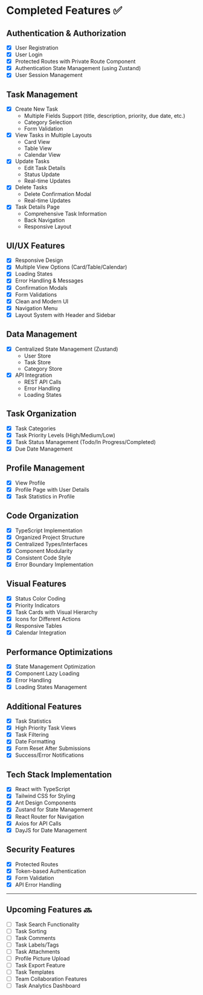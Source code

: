 # Completed Features ✅

## Authentication & Authorization
- [x] User Registration
- [x] User Login
- [x] Protected Routes with Private Route Component
- [x] Authentication State Management (using Zustand)
- [x] User Session Management

## Task Management
- [x] Create New Task
  - Multiple Fields Support (title, description, priority, due date, etc.)
  - Category Selection
  - Form Validation
- [x] View Tasks in Multiple Layouts
  - Card View
  - Table View
  - Calendar View
- [x] Update Tasks
  - Edit Task Details
  - Status Update
  - Real-time Updates
- [x] Delete Tasks
  - Delete Confirmation Modal
  - Real-time Updates
- [x] Task Details Page
  - Comprehensive Task Information
  - Back Navigation
  - Responsive Layout

## UI/UX Features
- [x] Responsive Design
- [x] Multiple View Options (Card/Table/Calendar)
- [x] Loading States
- [x] Error Handling & Messages
- [x] Confirmation Modals
- [x] Form Validations
- [x] Clean and Modern UI
- [x] Navigation Menu
- [x] Layout System with Header and Sidebar

## Data Management
- [x] Centralized State Management (Zustand)
  - User Store
  - Task Store
  - Category Store
- [x] API Integration
  - REST API Calls
  - Error Handling
  - Loading States

## Task Organization
- [x] Task Categories
- [x] Task Priority Levels (High/Medium/Low)
- [x] Task Status Management (Todo/In Progress/Completed)
- [x] Due Date Management

## Profile Management
- [x] View Profile
- [x] Profile Page with User Details
- [x] Task Statistics in Profile

## Code Organization
- [x] TypeScript Implementation
- [x] Organized Project Structure
- [x] Centralized Types/Interfaces
- [x] Component Modularity
- [x] Consistent Code Style
- [x] Error Boundary Implementation

## Visual Features
- [x] Status Color Coding
- [x] Priority Indicators
- [x] Task Cards with Visual Hierarchy
- [x] Icons for Different Actions
- [x] Responsive Tables
- [x] Calendar Integration

## Performance Optimizations
- [x] State Management Optimization
- [x] Component Lazy Loading
- [x] Error Handling
- [x] Loading States Management

## Additional Features
- [x] Task Statistics
- [x] High Priority Task Views
- [x] Task Filtering
- [x] Date Formatting
- [x] Form Reset After Submissions
- [x] Success/Error Notifications

## Tech Stack Implementation
- [x] React with TypeScript
- [x] Tailwind CSS for Styling
- [x] Ant Design Components
- [x] Zustand for State Management
- [x] React Router for Navigation
- [x] Axios for API Calls
- [x] DayJS for Date Management

## Security Features
- [x] Protected Routes
- [x] Token-based Authentication
- [x] Form Validation
- [x] API Error Handling

---

## Upcoming Features 🔜
- [ ] Task Search Functionality
- [ ] Task Sorting
- [ ] Task Comments
- [ ] Task Labels/Tags
- [ ] Task Attachments
- [ ] Profile Picture Upload
- [ ] Task Export Feature
- [ ] Task Templates
- [ ] Team Collaboration Features
- [ ] Task Analytics Dashboard

